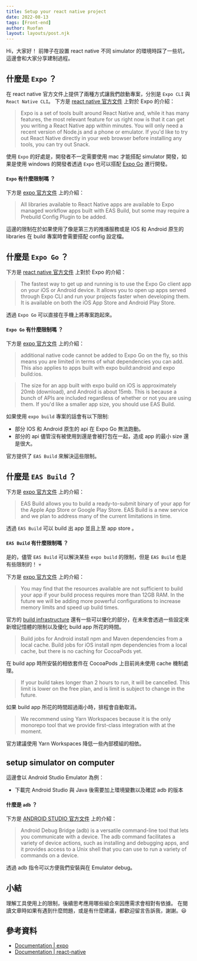 ```yaml
---
title: Setup your react native project
date: 2022-08-13
tags: [Front-end]
author: Ruofan
layout: layouts/post.njk
---
```


<!-- summary -->

Hi，大家好！ 前陣子在設置 react native 不同 simulator 的環境時踩了一些坑，這邊會和大家分享建制過程。

<!-- summary -->

<!-- more -->

## 什麼是 `Expo` ？

在 react native 官方文件上提供了兩種方式讓我們啟動專案，分別是 `Expo CLI` 與 `React Native CLI`。
下方是 [react native 官方文件](https://reactnative.dev/docs/environment-setup) 上對於 Expo 的介紹：
>Expo is a set of tools built around React Native and, while it has many features, the most relevant feature for us right now is that it can get you writing a React Native app within minutes. You will only need a recent version of Node.js and a phone or emulator. If you'd like to try out React Native directly in your web browser before installing any tools, you can try out Snack.

使用 `Expo` 的好處是，開發者不一定需要使用 mac 才能搭配 simulator 開發，如果是使用 windows 的開發者透過 `Expo` 也可以搭配 [Expo Go](https://expo.dev/client) 進行開發。

#### `Expo` 有什麼限制嗎 ？

下方是 [expo 官方文件](https://docs.expo.dev/introduction/why-not-expo/) 上的介紹：

>All libraries available to React Native apps are available to Expo managed workflow apps built with EAS Build, but some may require a Prebuild Config Plugin to be added.

這邊的限制在於如果使用了像是第三方的推播服務或是 IOS 和 Android 原生的 libraries 在 build 專案時會需要搭配 config 設定檔。


## 什麼是 `Expo Go` ？

下方是 [react native 官方文件](https://docs.expo.dev/get-started/installation/#2-expo-go-app-for-ios-and) 上對於 Expo 的介紹：
>The fastest way to get up and running is to use the Expo Go client app on your iOS or Android device. It allows you to open up apps served through Expo CLI and run your projects faster when developing them. It is available on both the iOS App Store and Android Play Store.

透過 `Expo Go` 可以直接在手機上將專案跑起來。

#### `Expo Go` 有什麼限制嗎 ？

下方是 [expo 官方文件](https://docs.expo.dev/introduction/why-not-expo/) 上的介紹：

>additional native code cannot be added to Expo Go on the fly, so this means you are limited in terms of what dependencies you can add. This also applies to apps built with expo build:android and expo build:ios.

>The size for an app built with expo build on iOS is approximately 20mb (download), and Android is about 15mb. This is because a bunch of APIs are included regardless of whether or not you are using them.
If you'd like a smaller app size, you should use EAS Build.

如果使用 `expo build` 專案的話會有以下限制:
 - 部分 IOS 和 Android 原生的 api 在 Expo Go 無法跑動。
 - 部分的 api 儘管沒有被使用到還是會被打包在一起，造成 app 的最小 size 還是很大。

官方提供了 `EAS Build` 來解決這些限制。

## 什麼是 `EAS Build` ？

下方是 [expo 官方文件](https://docs.expo.dev/build/setup/) 上的介紹：

>EAS Build allows you to build a ready-to-submit binary of your app for the Apple App Store or Google Play Store.
EAS Build is a new service and we plan to address many of the current limitations in time.

透過 `EAS Build` 可以 build 出 app 並且上至 app store 。

#### `EAS Build` 有什麼限制嗎 ？

是的，儘管 `EAS Build` 可以解決某些 `expo build` 的限制，但是 `EAS Build` 也是有些限制的！ 💀

下方是 [expo 官方文件](https://docs.expo.dev/build-reference/limitations/) 上的介紹：

>You may find that the resources available are not sufficient to build your app if your build process requires more than 12GB RAM. In the future we will be adding more powerful configurations to increase memory limits and speed up build times.

官方的 [build infrastructure](https://docs.expo.dev/build-reference/infrastructure/) 還有一些可以優化的部分，在未來會透過一些設定來新增記憶體的限制以及優化 build app 所花的時間。

>Build jobs for Android install npm and Maven dependencies from a local cache. Build jobs for iOS install npm dependencies from a local cache, but there is no caching for CocoaPods yet.

在 build app 時所安裝的相依套件在 CocoaPods 上目前尚未使用 cache 機制處理。

>If your build takes longer than 2 hours to run, it will be cancelled. This limit is lower on the free plan, and is limit is subject to change in the future.

如果 build app 所花的時間超過兩小時，排程會自動取消。

>We recommend using Yarn Workspaces because it is the only monorepo tool that we provide first-class integration with at the moment.

官方建議使用 Yarn Workspaces 降低一些內部模組的相依。


## setup simulator on computer

這邊會以 Android Studio Emulator 為例：

- 下載完 Android Studio 與 Java 後需要加上環境變數以及確認 adb 的版本

#### 什麼是 `adb` ？

下方是 [ANDROID STUDIO 官方文件](https://developer.android.com/studio/command-line/adb) 上的介紹：

>Android Debug Bridge (adb) is a versatile command-line tool that lets you communicate with a device. The adb command facilitates a variety of device actions, such as installing and debugging apps, and it provides access to a Unix shell that you can use to run a variety of commands on a device.

透過 adb 指令可以方便我們安裝與在 Emulator debug。

## 小結
理解工具使用上的限制，後續思考應用哪些組合來因應需求會相對有依據。
在閱讀文章時如果有遇到什麼問題，或是有什麼建議，都歡迎留言告訴我，謝謝。😃


## 參考資料

- [Documentation | expo](https://docs.expo.dev/build-reference/infrastructure/)
- [Documentation | react-native](https://reactnative.dev/docs/environment-setup)
